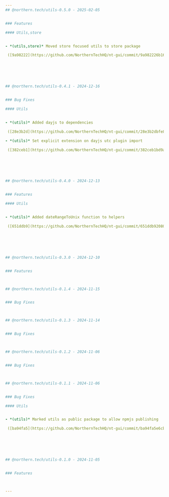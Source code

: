 ```yaml
---
## @northern.tech/utils-0.5.0 - 2025-02-05


### Features

#### Utils,store


- *(utils,store)* Moved store focused utils to store package

 ([9a98222](https://github.com/NorthernTechHQ/nt-gui/commit/9a982226b1668632bcbb6be382bb4b2ce8d8fe14))  by @mzedel






## @northern.tech/utils-0.4.1 - 2024-12-16


### Bug Fixes

#### Utils


- *(utils)* Added dayjs to dependencies

 ([28e3b2d](https://github.com/NorthernTechHQ/nt-gui/commit/28e3b2dbfe8ad42bc4b373b1f47ecbb147b6b9b6))  by @aleksandrychev

- *(utils)* Set explicit extension on dayjs utc plugin import

 ([382ceb1](https://github.com/NorthernTechHQ/nt-gui/commit/382ceb1bd9a1bbeff85d9af3aaf77dd1c86798ce))  by @aleksandrychev






## @northern.tech/utils-0.4.0 - 2024-12-13


### Features

#### Utils


- *(utils)* Added dateRangeToUnix function to helpers

 ([651ddb9](https://github.com/NorthernTechHQ/nt-gui/commit/651ddb92080e1ef02e3a7da69b3d8919c1547936))  by @aleksandrychev






## @northern.tech/utils-0.3.0 - 2024-12-10


### Features



## @northern.tech/utils-0.1.4 - 2024-11-15


### Bug Fixes



## @northern.tech/utils-0.1.3 - 2024-11-14


### Bug Fixes



## @northern.tech/utils-0.1.2 - 2024-11-06


### Bug Fixes



## @northern.tech/utils-0.1.1 - 2024-11-06


### Bug Fixes

#### Utils


- *(utils)* Marked utils as public package to allow npmjs publishing

 ([ba94fa5](https://github.com/NorthernTechHQ/nt-gui/commit/ba94fa5e6cb483f3d6d4b6885817b3ea544fc677))  by @mzedel






## @northern.tech/utils-0.1.0 - 2024-11-05


### Features



---
```

